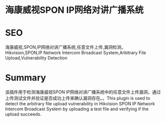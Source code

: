 # 海康威视SPON IP网络对讲广播系统
# SEO
海康威视,SPON,IP网络对讲广播系统,任意文件上传,漏洞检测。Hikvision,SPON,IP Network Intercom Broadcast System,Arbitrary File Upload,Vulnerability Detection
# Summary
该插件用于检测海康威视SPON IP网络对讲广播系统中的任意文件上传漏洞，通过上传测试文件并验证是否成功上传来确认漏洞存在。。This plugin is used to detect the arbitrary file upload vulnerability in Hikvision SPON IP Network Intercom Broadcast System by uploading a test file and verifying if the upload succeeds.
